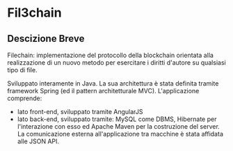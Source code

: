 # Fil3chain

## Descizione Breve
Filechain: implementazione del protocollo della blockchain orientata alla realizzazione di un nuovo metodo per esercitare i diritti d'autore su qualsiasi tipo di file.

Sviluppato interamente in Java. La sua architettura è stata definita tramite framework Spring (ed il pattern architetturale MVC).
L'applicazione comprende:
- lato front-end, sviluppato tramite AngularJS
- lato back-end, sviluppato tramite: MySQL come DBMS, Hibernate per l'interazione con esso ed Apache Maven per la costruzione del server. 
La comunicazione esterna all'applicazione tra macchine è stata affidata alle JSON API. 
